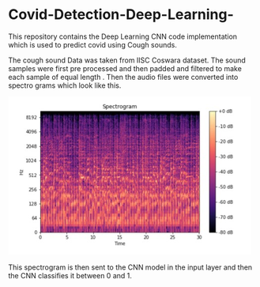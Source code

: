 # Covid-Detection-Deep-Learning-
This repository contains the Deep Learning CNN code implementation which is used to predict covid using Cough sounds.

The cough sound Data was taken from IISC Coswara dataset.
The sound samples were first pre processed and then padded and filtered to make each sample of equal length .
Then the audio files were converted into spectro grams which look like this. 

![](images/spectrogram.png)

This spectrogram is then sent to the CNN model in the input layer and then the CNN classifies it between 0 and 1.
